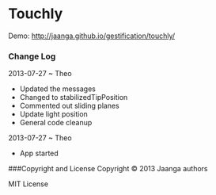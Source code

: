 Touchly
=======

Demo: http://jaanga.github.io/gestification/touchly/

### Change Log
2013-07-27 ~ Theo
* Updated the messages
* Changed to stabilizedTipPosition
* Commented out sliding planes
* Update light position
* General code cleanup

2013-07-27 ~ Theo
* App started

###Copyright and License
Copyright &copy; 2013 Jaanga authors

MIT License
